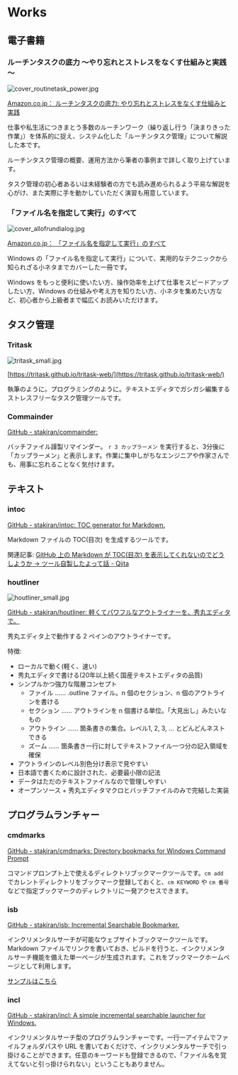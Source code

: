 # Works

## 電子書籍

### ルーチンタスクの底力 ～やり忘れとストレスをなくす仕組みと実践～
![cover_routinetask_power.jpg](cover_routinetask_power.jpg)

[Amazon.co.jp： ルーチンタスクの底力: やり忘れとストレスをなくす仕組みと実践](https://www.amazon.co.jp/dp/B07MJW8MVD)

仕事や私生活につきまとう多数のルーチンワーク（繰り返し行う「決まりきった作業」）を体系的に捉え、システム化した「ルーチンタスク管理」について解説した本です。

ルーチンタスク管理の概要、運用方法から筆者の事例まで詳しく取り上げています。

タスク管理の初心者あるいは未経験者の方でも読み進められるよう平易な解説を心がけ、また実際に手を動かしていただく演習も用意しています。

### 「ファイル名を指定して実行」のすべて
![cover_allofrundialog.jpg](cover_allofrundialog.jpg)

[Amazon.co.jp： 「ファイル名を指定して実行」のすべて](https://www.amazon.co.jp/dp/B07JF3BHP5/)

Windows の「ファイル名を指定して実行」について、実用的なテクニックから知られざる小ネタまでカバーした一冊です。

Windows をもっと便利に使いたい方、操作効率を上げて仕事をスピードアップしたい方、Windows の仕組みや考え方を知りたい方、小ネタを集めたい方など、初心者から上級者まで幅広くお読みいただけます。

## タスク管理

### Tritask
![tritask_small.jpg](tritask_small.jpg)

[https://tritask.github.io/tritask-web/](https://tritask.github.io/tritask-web/)

執筆のように。プログラミングのように。テキストエディタでガシガシ編集するストレスフリーなタスク管理ツールです。

### Commainder
[GitHub - stakiran/commainder: ](https://github.com/stakiran/commainder)

バッチファイル謹製リマインダー。 `r 3 カップラーメン` を実行すると、3分後に「カップラーメン」と表示します。作業に集中しがちなエンジニアや作家さんでも、用事に忘れることなく気付けます。

## テキスト

### intoc
[GitHub - stakiran/intoc: TOC generator for Markdown.](https://github.com/stakiran/intoc)

Markdown ファイルの TOC(目次) を生成するツールです。

関連記事: [GitHub 上の Markdown が TOC(目次) を表示してくれないのでどうしようか → ツール自製したよって話 - Qiita](https://qiita.com/sta/items/9481c94e0fc36f27fa92)

### houtliner
![houtliner_small.jpg](houtliner_small.jpg)

[GitHub - stakiran/houtliner: 軽くてパワフルなアウトライナーを、秀丸エディタで。](https://github.com/stakiran/houtliner)

秀丸エディタ上で動作する 2 ペインのアウトライナーです。

特徴:

- ローカルで動く(軽く、速い)
- 秀丸エディタで書ける(20年以上続く国産テキストエディタの品質)
- シンプルかつ強力な階層コンセプト
  - ファイル …… .outline ファイル。n 個のセクション、n 個のアウトラインを書ける
  - セクション …… アウトラインを n 個書ける単位。「大見出し」みたいなもの
  - アウトライン …… 箇条書きの集合。レベル1, 2, 3, ... とどんどんネストできる
  - ズーム …… 箇条書き一行に対してテキストファイル一つ分の記入領域を確保
- アウトラインのレベル別色分け表示で見やすい
- 日本語で書くために設計された、必要最小限の記法
- データはただのテキストファイルなので管理しやすい
- オープンソース + 秀丸エディタマクロとバッチファイルのみで完結した実装

## プログラムランチャー

### cmdmarks
[GitHub - stakiran/cmdmarks: Directory bookmarks for Windows Command Prompt](https://github.com/stakiran/cmdmarks)

コマンドプロンプト上で使えるディレクトリブックマークツールです。`cm add` でカレントディレクトリをブックマーク登録しておくと、`cm KEYWORD` や `cm 番号` などで指定ブックマークのディレクトリに一発アクセスできます。

### isb
[GitHub - stakiran/isb: Incremental Searchable Bookmarker.](https://github.com/stakiran/isb)

インクリメンタルサーチが可能なウェブサイトブックマークツールです。Markdown ファイルでリンクを書いておき、ビルドを行うと、インクリメンタルサーチ機能を備えた単一ページが生成されます。これをブックマークホームページとして利用します。

[サンプルはこちら](https://stakiran.github.io/isb/index.html)

### incl
[GitHub - stakiran/incl: A simple incremental searchable launcher for Windows.](https://github.com/stakiran/incl)

インクリメンタルサーチ型のプログラムランチャーです。一行一アイテムでファイルフォルダパスや URL を書いておくだけで、インクリメンタルサーチで引っ掛けることができます。任意のキーワードも登録できるので、「ファイル名を覚えてないと引っ掛けられない」ということもありません。

